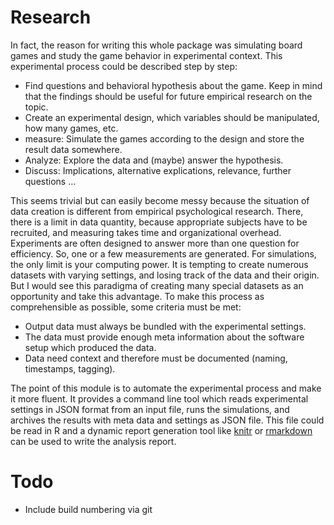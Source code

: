 # Research
In fact, the reason for writing this whole package was simulating board games and study the game behavior in experimental context. This experimental process could be described step by step:

* Find questions and behavioral hypothesis about the game. Keep in mind that the findings should be useful for future empirical research on the topic.
* Create an experimental design, which variables should be manipulated, how many games, etc.
* measure: Simulate the games according to the design and store the result data somewhere.
* Analyze: Explore the data and (maybe) answer the hypothesis.
* Discuss: Implications, alternative explications, relevance, further questions …

This seems trivial but can easily become messy because the situation of data creation is different from empirical psychological research. There, there is a limit in data quantity, because appropriate subjects have to be recruited, and measuring takes time and organizational overhead. Experiments are often designed to answer more than one question for efficiency. So, one or a few measurements are generated. For simulations, the only limit is your computing power. It is tempting to create numerous datasets with varying settings, and losing track of the data and their origin. But I would see this paradigma of creating many special datasets as an opportunity and take this advantage. To make this process as comprehensible as possible, some criteria must be met:

* Output data must always be bundled with the experimental settings.
* The data must provide enough meta information about the software setup which produced the data.
* Data need context and therefore must be documented (naming, timestamps, tagging).

The point of this module is to automate the experimental process and make it more fluent. It provides a command line tool which reads experimental settings in JSON format from an input file, runs the simulations, and archives the results with meta data and settings as JSON file. This file could be read in R and a dynamic report generation tool like [knitr](https://yihui.name/knitr/) or [rmarkdown](https://rmarkdown.rstudio.com) can be used to write the analysis report.

# Todo
* Include build numbering via git

